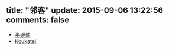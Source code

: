 title: "邻客"
update: 2015-09-06 13:22:56
comments: false
---
<div class="links" markdown="1">

 - [半碗盐](http://o3or.com "半碗盐")
 - [Koukatei](http://jakting.com "豆纸")

</div>
